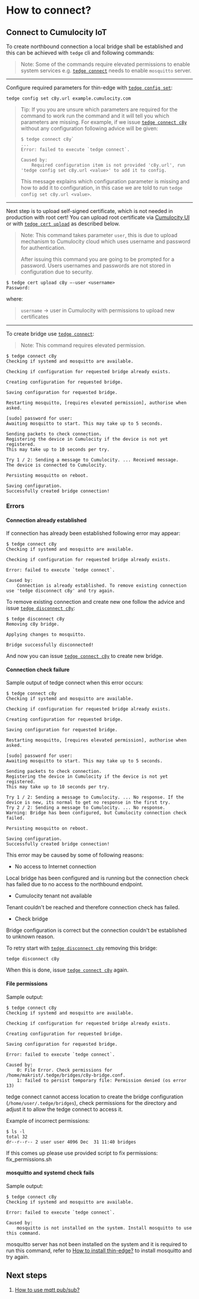 # How to connect?

## Connect to Cumulocity IoT​

To create northbound connection a local bridge shall be established and this can be achieved with `tedge` cli and following commands:
> Note: Some of the commands require elevated permissions to enable system services e.g. [`tedge connect`](../references/tedge-connect.md) needs to enable `mosquitto` server.

___

Configure required parameters for thin-edge with [`tedge config set`](../references/tedge-config.md):

```shell
tedge config set c8y.url example.cumulocity.com​
```

> Tip: If you you are unsure which parameters are required for the command to work run the command and it will tell you which parameters are missing.
> For example, if we issue [`tedge connect c8y`](../references/tedge-connect.md) without any configuration following advice will be given:
>
> ```shell
> $ tedge connect c8y`
> ...
> Error: failed to execute `tedge connect`.
>
> Caused by:
>     Required configuration item is not provided 'c8y.url', run 'tedge config set c8y.url <value>' to add it to config.
> ```
>
> This message explains which configuration parameter is missing and how to add it to configuration, in this case we are told to run `tedge config set c8y.url <value>`.

___

Next step is to upload self-signed certificate, which is not needed in production with root cert!​
You can upload root certificate via [Cumulocity UI](https://cumulocity.com/guides/10.7.0-beta/device-sdk/mqtt/#device-certificates) or with [`tedge cert upload`](../references/tedge-cert.md) as described below.

> Note: This command takes parameter `user`, this is due to upload mechanism to Cumulocity cloud which uses username and password for authentication.
>
> After issuing this command you are going to be prompted for a password. Users usernames and passwords are not stored in configuration due to security.

```shell
$ tedge cert upload c8y –-user <username>
Password:
```

where:
> `username` -> user in Cumulocity with permissions to upload new certificates

___

To create bridge use [`tedge connect`](../references/tedge-connect.md):

> Note: This command requires elevated permission.

```shell
$ tedge connect c8y
Checking if systemd and mosquitto are available.

Checking if configuration for requested bridge already exists.

Creating configuration for requested bridge.

Saving configuration for requested bridge.

Restarting mosquitto, [requires elevated permission], authorise when asked.

[sudo] password for user:
Awaiting mosquitto to start. This may take up to 5 seconds.

Sending packets to check connection.
Registering the device in Cumulocity if the device is not yet registered.
This may take up to 10 seconds per try.

Try 1 / 2: Sending a message to Cumulocity. ... Received message.
The device is connected to Cumulocity.

Persisting mosquitto on reboot.

Saving configuration.
Successfully created bridge connection!
```

### Errors

#### Connection already established

If connection has already been established following error may appear:

```shell
$ tedge connect c8y
Checking if systemd and mosquitto are available.

Checking if configuration for requested bridge already exists.

Error: failed to execute `tedge connect`.

Caused by:
    Connection is already established. To remove existing connection use 'tedge disconnect c8y' and try again.
```

To remove existing connection and create new one follow the advice and issue [`tedge disconnect c8y`](../references/tedge-disconnect.md):

```shell
$ tedge disconnect c8y
Removing c8y bridge.

Applying changes to mosquitto.

Bridge successfully disconnected!
```

And now you can issue [`tedge connect c8y`](../references/tedge-connect.md) to create new bridge.

#### Connection check failure

Sample output of tedge connect when this error occurs:

```shell
$ tedge connect c8y
Checking if systemd and mosquitto are available.

Checking if configuration for requested bridge already exists.

Creating configuration for requested bridge.

Saving configuration for requested bridge.

Restarting mosquitto, [requires elevated permission], authorise when asked.

[sudo] password for user:
Awaiting mosquitto to start. This may take up to 5 seconds.

Sending packets to check connection.
Registering the device in Cumulocity if the device is not yet registered.
This may take up to 10 seconds per try.

Try 1 / 2: Sending a message to Cumulocity. ... No response. If the device is new, its normal to get no response in the first try.
Try 2 / 2: Sending a message to Cumulocity. ... No response.
Warning: Bridge has been configured, but Cumulocity connection check failed.

Persisting mosquitto on reboot.

Saving configuration.
Successfully created bridge connection!
```

This error may be caused by some of following reasons:

- No access to Internet connection

Local bridge has been configured and is running but the connection check has failed due to no access to the northbound endpoint.

- Cumulocity tenant not available

Tenant couldn't be reached and therefore connection check has failed.

- Check bridge

Bridge configuration is correct but the connection couldn't be established to unknown reason.

To retry start with [`tedge disconnect c8y`](../references/tedge-disconnect.md) removing this bridge:

```shell
tedge disconnect c8y
```

When this is done, issue [`tedge connect c8y`](../references/tedge-connect.md) again.

#### File permissions

Sample output:

```shell
$ tedge connect c8y
Checking if systemd and mosquitto are available.

Checking if configuration for requested bridge already exists.

Creating configuration for requested bridge.

Saving configuration for requested bridge.

Error: failed to execute `tedge connect`.

Caused by:
    0: File Error. Check permissions for /home/makrist/.tedge/bridges/c8y-bridge.conf.
    1: failed to persist temporary file: Permission denied (os error 13)
```

tedge connect cannot access location to create the bridge configuration (`/home/user/.tedge/bridges`), check permissions for the directory and adjust it to allow the tedge connect to access it.

Example of incorrect permissions:

```shell
$ ls -l
total 32
dr--r--r-- 2 user user 4096 Dec  31 11:40 bridges
```

If this comes up please use provided script to fix permissions: fix_permissions.sh

#### mosquitto and systemd check fails

Sample output:

```shell
$ tedge connect c8y
Checking if systemd and mosquitto are available.

Error: failed to execute `tedge connect`.

Caused by:
    mosquitto is not installed on the system. Install mosquitto to use this command.
```

mosquitto server has not been installed on the system and it is required to run this command, refer to [How to install thin-edge?](./002_installation.md) to install mosquitto and try again.

## Next steps

1. [How to use mqtt pub/sub?](./005_pub_sub.md)
